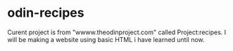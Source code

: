 # odin-recipes
Curent project is from "wwww.theodinproject.com" called Project:recipes.
I will be making a website using basic HTML i have learned until now.